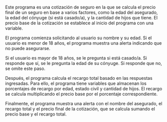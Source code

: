 Este programa es una cotización de seguro en la que se calcula el precio final de un seguro en base a varios factores, como la edad del asegurado, la edad del cónyuge (si está casado/a), y la cantidad de hijos que tiene. El precio base de la cotización se establece al inicio del programa con una variable.

El programa comienza solicitando al usuario su nombre y su edad. Si el usuario es menor de 18 años, el programa muestra una alerta indicando que no puede asegurarse.

Si el usuario es mayor de 18 años, se le pregunta si está casado/a. Si responde que sí, se le pregunta la edad de su cónyuge. Si responde que no, se omite este paso.

Después, el programa calcula el recargo total basado en las respuestas ingresadas. Para ello, el programa tiene variables que almacenan los porcentajes de recargo por edad, estado civil y cantidad de hijos. El recargo se calcula multiplicando el precio base por el porcentaje correspondiente.

Finalmente, el programa muestra una alerta con el nombre del asegurado, el recargo total y el precio final de la cotización, que se calcula sumando el precio base y el recargo total.

